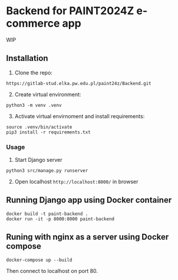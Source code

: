 # Backend for PAINT2024Z e-commerce app
WIP

## Installation

1. Clone the repo:
```
https://gitlab-stud.elka.pw.edu.pl/paint24z/Backend.git
```

2. Create virtual environment:
```
python3 -m venv .venv
```

3. Activate virtual envirnoment and install requirements:
```
source .venv/bin/activate
pip3 install -r requirements.txt
```

### Usage

1. Start Django server
```
python3 src/manage.py runserver
```

2. Open localhost `http://localhost:8000/` in browser

## Running Django app using Docker container

```
docker build -t paint-backend .
docker run -it -p 8000:8000 paint-backend
```

<!-- Should add frontend here -->
## Runing with nginx as a server using Docker compose
```
docker-compose up --build
```
Then connect to localhost on port 80.